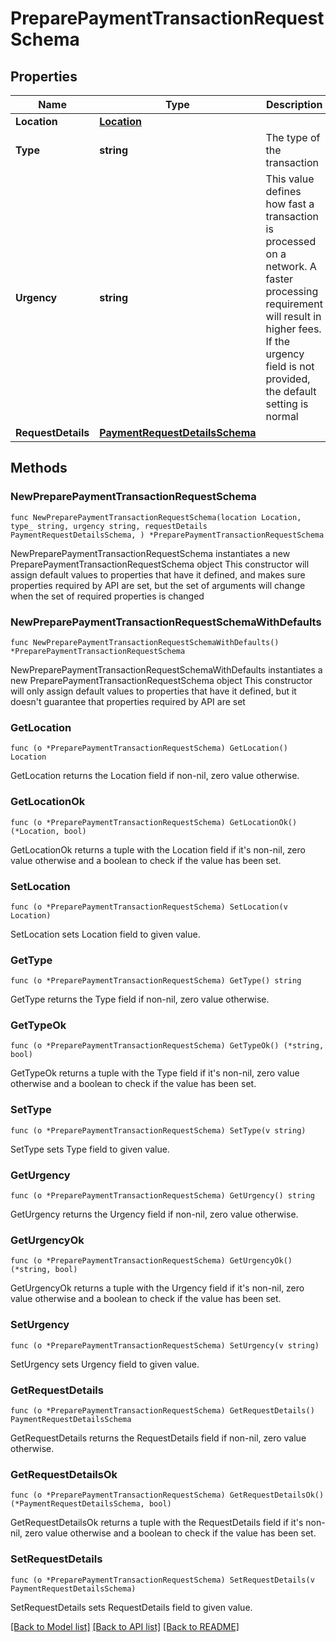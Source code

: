 # PreparePaymentTransactionRequestSchema

## Properties

Name | Type | Description | Notes
------------ | ------------- | ------------- | -------------
**Location** | [**Location**](Location.md) |  | 
**Type** | **string** | The type of the transaction | 
**Urgency** | **string** | This value defines how fast a transaction is processed on a network. A faster processing requirement will result in higher fees. If the urgency field is not provided, the default setting is normal | 
**RequestDetails** | [**PaymentRequestDetailsSchema**](PaymentRequestDetailsSchema.md) |  | 

## Methods

### NewPreparePaymentTransactionRequestSchema

`func NewPreparePaymentTransactionRequestSchema(location Location, type_ string, urgency string, requestDetails PaymentRequestDetailsSchema, ) *PreparePaymentTransactionRequestSchema`

NewPreparePaymentTransactionRequestSchema instantiates a new PreparePaymentTransactionRequestSchema object
This constructor will assign default values to properties that have it defined,
and makes sure properties required by API are set, but the set of arguments
will change when the set of required properties is changed

### NewPreparePaymentTransactionRequestSchemaWithDefaults

`func NewPreparePaymentTransactionRequestSchemaWithDefaults() *PreparePaymentTransactionRequestSchema`

NewPreparePaymentTransactionRequestSchemaWithDefaults instantiates a new PreparePaymentTransactionRequestSchema object
This constructor will only assign default values to properties that have it defined,
but it doesn't guarantee that properties required by API are set

### GetLocation

`func (o *PreparePaymentTransactionRequestSchema) GetLocation() Location`

GetLocation returns the Location field if non-nil, zero value otherwise.

### GetLocationOk

`func (o *PreparePaymentTransactionRequestSchema) GetLocationOk() (*Location, bool)`

GetLocationOk returns a tuple with the Location field if it's non-nil, zero value otherwise
and a boolean to check if the value has been set.

### SetLocation

`func (o *PreparePaymentTransactionRequestSchema) SetLocation(v Location)`

SetLocation sets Location field to given value.


### GetType

`func (o *PreparePaymentTransactionRequestSchema) GetType() string`

GetType returns the Type field if non-nil, zero value otherwise.

### GetTypeOk

`func (o *PreparePaymentTransactionRequestSchema) GetTypeOk() (*string, bool)`

GetTypeOk returns a tuple with the Type field if it's non-nil, zero value otherwise
and a boolean to check if the value has been set.

### SetType

`func (o *PreparePaymentTransactionRequestSchema) SetType(v string)`

SetType sets Type field to given value.


### GetUrgency

`func (o *PreparePaymentTransactionRequestSchema) GetUrgency() string`

GetUrgency returns the Urgency field if non-nil, zero value otherwise.

### GetUrgencyOk

`func (o *PreparePaymentTransactionRequestSchema) GetUrgencyOk() (*string, bool)`

GetUrgencyOk returns a tuple with the Urgency field if it's non-nil, zero value otherwise
and a boolean to check if the value has been set.

### SetUrgency

`func (o *PreparePaymentTransactionRequestSchema) SetUrgency(v string)`

SetUrgency sets Urgency field to given value.


### GetRequestDetails

`func (o *PreparePaymentTransactionRequestSchema) GetRequestDetails() PaymentRequestDetailsSchema`

GetRequestDetails returns the RequestDetails field if non-nil, zero value otherwise.

### GetRequestDetailsOk

`func (o *PreparePaymentTransactionRequestSchema) GetRequestDetailsOk() (*PaymentRequestDetailsSchema, bool)`

GetRequestDetailsOk returns a tuple with the RequestDetails field if it's non-nil, zero value otherwise
and a boolean to check if the value has been set.

### SetRequestDetails

`func (o *PreparePaymentTransactionRequestSchema) SetRequestDetails(v PaymentRequestDetailsSchema)`

SetRequestDetails sets RequestDetails field to given value.



[[Back to Model list]](../README.md#documentation-for-models) [[Back to API list]](../README.md#documentation-for-api-endpoints) [[Back to README]](../README.md)


